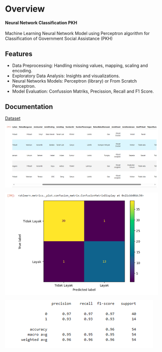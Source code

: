 # Overview

#### Neural Network Classification PKH

Machine Learning Neural Network Model using Perceptron algorithm for Classification of Government Social Assistance (PKH)

## Features

- Data Preprocessing: Handling missing values, mapping, scaling and encoding.
- Exploratory Data Analysis: Insights and visualizations.
- Neural Networks Models: Perceptron (library) or From Scratch Perceptron.
- Model Evaluation: Confussion Matriks, Precission, Recall and F1 Score.

## Documentation

[Dataset](dataset/origin_data.csv)

![App ScreenShoot](images/img1.PNG)

![App ScreenShoot](images/img2.PNG)

![App ScreenShoot](images/img3.PNG)